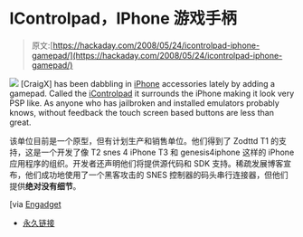 # IControlpad，IPhone 游戏手柄

> 原文:[https://hackaday.com/2008/05/24/icontrolpad-iphone-gamepad/](https://hackaday.com/2008/05/24/icontrolpad-iphone-gamepad/)

![](../Images/938d318b3039812763e2503252ae0a92.png)
[CraigX] has been dabbling in [iPhone](http://www.mahalo.com/IPhone_Hacks) accessories lately by adding a gamepad. Called the [iControlpad](http://www.icontrolpad.com/) it surrounds the iPhone making it look very PSP like. As anyone who has jailbroken and installed emulators probably knows, without feedback the touch screen based buttons are less than great.

该单位目前是一个原型，但有计划生产和销售单位。他们得到了 Zodttd T1 的支持，这是一个开发了像 T2 snes 4 iPhone T3 和 genesis4iphone 这样的 iPhone 应用程序的组织。开发者还声明他们将提供源代码和 SDK 支持。稀疏发展博客宣布，他们成功地使用了一个黑客攻击的 SNES 控制器的码头串行连接器，但他们提供**绝对没有细节**。

[via [Engadget](http://www.engadget.com/2008/05/23/iphone-getting-game-thanks-to-the-icontrolpad/)

*   [永久链接](http://www.icontrolpad.com/)